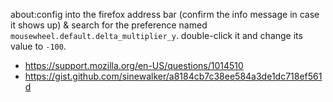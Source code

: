 about:config into the firefox address bar (confirm the info message in case it shows up) & search for the preference named `mousewheel.default.delta_multiplier_y`. double-click it and change its value to `-100`.

- https://support.mozilla.org/en-US/questions/1014510
- https://gist.github.com/sinewalker/a8184cb7c38ee584a3de1dc718ef561d
